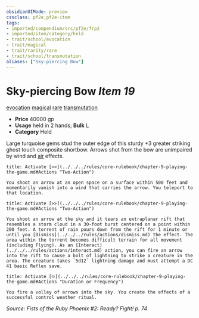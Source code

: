 ```yaml
---
obsidianUIMode: preview
cssclass: pf2e,pf2e-item
tags:
- imported/compendium/src/pf2e/frp2
- imported/item/category/held
- trait/school/evocation
- trait/magical
- trait/rarity/rare
- trait/school/transmutation
aliases: ["Sky-piercing Bow"]
---
```

# Sky-piercing Bow *Item 19*  
[evocation](evocation.md)  [magical](magical.md)  [rare](rare.md)  [transmutation](transmutation.md)  

- **Price** 40000 gp
- **Usage** held in 2 hands; **Bulk** L
- **Category** Held

Large turquoise gems stud the outer edge of this sturdy +3 greater striking ghost touch composite shortbow. Arrows shot from the bow are unimpaired by wind and [air](air.md) effects.

```ad-embed-ability
title: Activate [>>](../../../rules/core-rulebook/chapter-9-playing-the-game.md#Actions "Two-Action")

You shoot an arrow at an open space on a surface within 500 feet and momentarily vanish into a wind that carries the arrow. You teleport to that location.
```

```ad-embed-ability
title: Activate [>>](../../../rules/core-rulebook/chapter-9-playing-the-game.md#Actions "Two-Action")

You shoot an arrow at the sky and it tears an extraplanar rift that resembles a storm cloud in a 30-foot burst centered on a point within 200 feet. A torrent of rain pours down from the rift for 1 minute or until you [Dismiss](../../../rules/actions/dismiss.md) the effect. The area within the torrent becomes difficult terrain for all movement (including Flying). As an [Interact](../../../rules/actions/interact.md) action, you can fire an arrow into the rift to cause a bolt of lightning to strike a creature in the area. The creature takes `5d12` lightning damage and must attempt a DC 41 basic Reflex save.
```

```ad-embed-ability
title: Activate [⏲](../../../rules/core-rulebook/chapter-9-playing-the-game.md#Actions "Duration or Frequency")

You fire a volley of arrows into the sky. You create the effects of a successful control weather ritual.
```

*Source: Fists of the Ruby Phoenix #2: Ready? Fight! p. 74*
